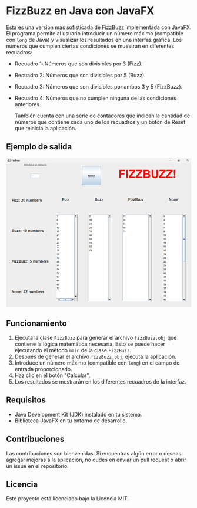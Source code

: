 # FizzBuzz en Java con JavaFX

Esta es una versión más sofisticada de FizzBuzz implementada con JavaFX. El programa permite al usuario introducir un número máximo (compatible con `long` de Java) y visualizar los resultados en una interfaz gráfica. Los números que cumplen ciertas condiciones se muestran en diferentes recuadros:

- Recuadro 1: Números que son divisibles por 3 (Fizz).
- Recuadro 2: Números que son divisibles por 5 (Buzz).
- Recuadro 3: Números que son divisibles por ambos 3 y 5 (FizzBuzz).
- Recuadro 4: Números que no cumplen ninguna de las condiciones anteriores.

  También cuenta con una serie de contadores que indican la cantidad de números que contiene cada uno de los recuadros y un botón de Reset que reinicia la aplicación.

## Ejemplo de salida

![alt text](https://github.com/HarounDominique/FizzBuzz-JavaSwing/blob/master/fizzbuzzUI.png "Logo Title Text 1")

## Funcionamiento

1. Ejecuta la clase `FizzBuzz` para generar el archivo `fizzBuzz.obj` que contiene la lógica matemática necesaria. Esto se puede hacer ejecutando el método `main` de la clase `FizzBuzz`.
2. Después de generar el archivo `fizzBuzz.obj`, ejecuta la aplicación.
3. Introduce un número máximo (compatible con `long`) en el campo de entrada proporcionado.
4. Haz clic en el botón "Calcular".
5. Los resultados se mostrarán en los diferentes recuadros de la interfaz.

## Requisitos

- Java Development Kit (JDK) instalado en tu sistema.
- Biblioteca JavaFX en tu entorno de desarrollo.

## Contribuciones

Las contribuciones son bienvenidas. Si encuentras algún error o deseas agregar mejoras a la aplicación, no dudes en enviar un pull request o abrir un issue en el repositorio.

## Licencia

Este proyecto está licenciado bajo la Licencia MIT.
